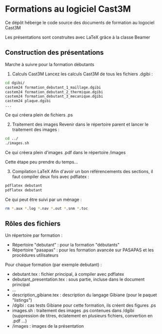 Formations au logiciel Cast3M
=============================

Ce dépôt héberge le code source des documents de formation au logociel Cast3M

Les présentations sont construites avec LaTeX grâce à la classe Beamer

Construction des présentations
------------------------------
Marche à suivre pour la formation débutants

1. Calculs Cast3M
Lancez les calculs Cast3M de tous les fichiers .dgibi :
```bash
cd dgibi/
castem24 formation_debutant_1_maillage.dgibi
castem24 formation_debutant_2_thermique.dgibi
castem24 formation_debutant_3_mecanique.dgibi
castem24 plaque.dgibi
...
```
Ce qui créera plein de fichiers .ps

2. Traitement des images
Revenir dans le répertoire parent et lancer le traitement des images :
```bash
cd ../
./images.sh
```
Ce qui créera plein d'images .pdf dans le répertoire /images

Cette étape peu prendre du temps...

3. Compilation LaTeX
Afin d'avoir un bon référencements des sections, il faut compiler deux fois avec pdflatex :
```bash
pdflatex debutant
pdflatex debutant
```
Ce qui peut être suivi par un ménage :
```bash
rm *.aux *.log *.nav *.out *.snm *.toc
```

Rôles des fichiers
------------------
Un répertoire par formation :
- Répertoire "debutant" : pour la formation "débutants"
- Répertoire "pasapas" : pour les formation avancée sur PASAPAS et les procédures utilisateurs

Pour chaque formation (par exemple debutant) :
- debutant.tex : fichier principal, à compiler avec pdflatex
- debutant_presentation.tex : sous partie, incluse dans le document principal
- ...
- description_gibiane.tex : description du langage Gibiane (pour le paquet "listings")
- /dgibi : cas tests Gibiane pour cette formation, ils créent des figures .ps
- images.sh : traitement des images .ps contenues dans /dgibi (suppression de titres, éclatement en plusieurs fichiers, convertion en .pdf ...)
- /images : images de la présentation
